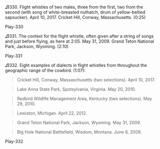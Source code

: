 ♫330. Flight whistles of two males, three from the first, two from the
second (with song of white-breasted nuthatch, drum of yellow-bellied
sapsucker). April 10, 2017. Cricket Hill, Conway, Massachusetts. (0:25)

Play-330

♫331. The context for the flight whistle, often given after a string of
songs and just before flying, as here at 2:05. May 31, 2009. Grand Teton
National Park, Jackson, Wyoming. (2:10)

Play-331

♫332. Eight examples of dialects in flight whistles from throughout the
geographic range of the cowbird. (1:07):

>Cricket Hill, Conway, Massaschusetts (two selections). April 10, 2017.

>Lake Anna State Park, Spotsylvania, Virginia. May 20, 2010.

>Redbird Wildlife Management Area, Kentucky (two selections). May 29, 2010.

>Lewiston, Michigan. April 22, 2012.

>Grand Teton National Park, Jackson, Wyoming. May 31, 2009.

>Big Hole National Battlefield, Wisdom, Montana. June 6, 2009.

Play-332
